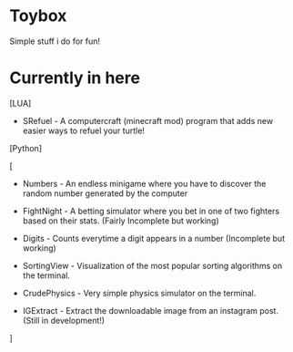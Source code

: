 # Toybox
Simple stuff i do for fun!

# Currently in here
[LUA]
* SRefuel - A computercraft (minecraft mod) program that adds new easier ways to refuel your turtle!

[Python]

[

* Numbers - An endless minigame where you have to discover the random number generated by the computer

* FightNight - A betting simulator where you bet in one of two fighters based on their stats. (Fairly Incomplete but working)

* Digits - Counts everytime a digit appears in a number (Incomplete but working)

* SortingView - Visualization of the most popular sorting algorithms on the terminal.

* CrudePhysics - Very simple physics simulator on the terminal.

* IGExtract - Extract the downloadable image from an instagram post. (Still in development!)

]
